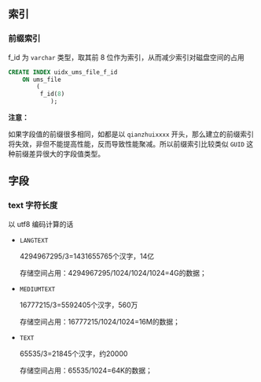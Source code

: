 ## 索引

### 前缀索引

f_id 为 `varchar` 类型，取其前 8 位作为索引，从而减少索引对磁盘空间的占用

```sql
CREATE INDEX uidx_ums_file_f_id
    ON ums_file
        (
         f_id(8)
            );
```

**注意：**

如果字段值的前缀很多相同，如都是以 `qianzhuixxxx` 开头，那么建立的前缀索引将失效，非但不能提高性能，反而导致性能聚减。所以前缀索引比较类似 `GUID` 这种前缀差异很大的字段值类型。



## 字段

### text 字符长度

以 utf8 编码计算的话

- `LANGTEXT`

    4294967295/3=1431655765个汉字，14亿

    存储空间占用：4294967295/1024/1024/1024=4G的数据；

- `MEDIUMTEXT`

    16777215/3=5592405个汉字，560万

    存储空间占用：16777215/1024/1024=16M的数据；

- `TEXT`

    65535/3=21845个汉字，约20000

    存储空间占用：65535/1024=64K的数据；


